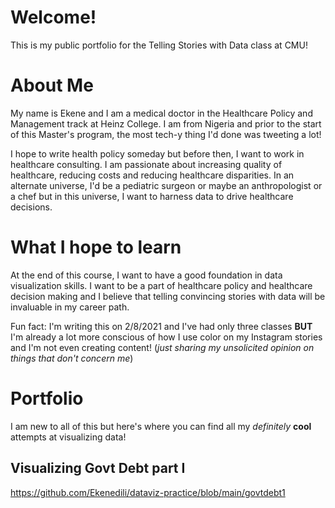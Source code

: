 # Welcome!
This is my public portfolio for the Telling Stories with Data class at CMU!

# About Me
My name is Ekene and I am a medical doctor in the Healthcare Policy and Management track at Heinz College. I am from Nigeria and prior to the start of this Master's program, the most tech-y thing I'd done was tweeting a lot!


I hope to write health policy someday but before then, I want to work in healthcare consulting. I am passionate about increasing quality of healthcare, reducing costs and reducing healthcare disparities.
In an alternate universe, I'd be a pediatric surgeon or maybe an anthropologist or a chef but in this universe, I want to harness data to drive healthcare decisions.


# What I hope to learn
At the end of this course, I want to have a good foundation in data visualization skills. I want to be a part of healthcare policy and healthcare decision making and I believe that telling convincing stories with data will be invaluable in my career path.

Fun fact: I'm writing this on 2/8/2021 and I've had only three classes **BUT** I'm already a lot more conscious of how I use color on my Instagram stories and I'm not even creating content! (*just sharing my unsolicited opinion on things that don't concern me*)

# Portfolio
I am new to all of this but here's where you can find all my *definitely* **cool** attempts at visualizing data!




## Visualizing Govt Debt part I ##
https://github.com/Ekenedili/dataviz-practice/blob/main/govtdebt1
